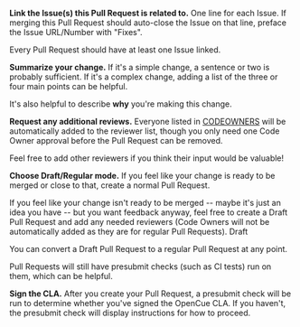 **Link the Issue(s) this Pull Request is related to.**
One line for each Issue. If merging this Pull Request should auto-close the Issue on that line,
preface the Issue URL/Number with "Fixes".

Every Pull Request should have at least one Issue linked.

**Summarize your change.**
If it's a simple change, a sentence or two is probably sufficient. If it's a complex change,
adding a list of the three or four main points can be helpful.

It's also helpful to describe **why** you're making this change.

**Request any additional reviews.**
Everyone listed in [CODEOWNERS](https://github.com/AcademySoftwareFoundation/OpenCue/blob/master/CODEOWNERS) will be automatically added to the reviewer list, though
you only need one Code Owner approval before the Pull Request can be removed.

Feel free to add other reviewers if you think their input would be valuable!

**Choose Draft/Regular mode.**
If you feel like your change is ready to be merged or close to that, create a normal Pull Request.

If you feel like your change isn't ready to be merged -- maybe it's just an idea you have -- but
you want feedback anyway, feel free to create a Draft Pull Request and add any needed reviewers
(Code Owners will not be automatically added as they are for regular Pull Requests). Draft

You can convert a Draft Pull Request to a regular Pull Request at any point.

Pull Requests will still have presubmit checks (such as CI tests) run on them, which can be
helpful.

**Sign the CLA.**
After you create your Pull Request, a presubmit check will be run to determine whether you've
signed the OpenCue CLA. If you haven't, the presubmit check will display instructions for
how to proceed.
